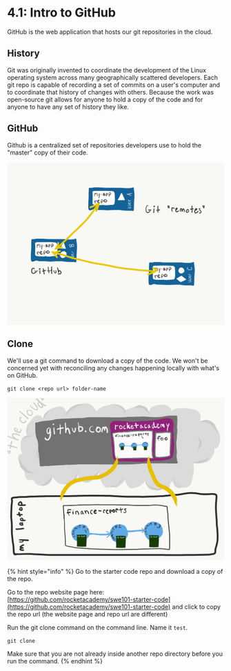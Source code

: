 # 4.1: Intro to GitHub

GitHub is the web application that hosts our git repositories in the cloud.

## History

Git was originally invented to coordinate the development of the Linux operating system across many geographically scattered developers. Each git repo is capable of recording a set of commits on a user's computer and to coordinate that history of changes with others. Because the work was open-source git allows for anyone to hold a copy of the code and for anyone to have any set of history they like.

## GitHub

Github is a centralized set of repositories developers use to hold the "master" copy of their code. 

![](../.gitbook/assets/remotes.png)

## Clone

We'll use a git command to download a copy of the code. We won't be concerned yet with reconciling any changes happening locally with what's on GitHub.

```text
git clone <repo url> folder-name
```



![](../.gitbook/assets/github-clone.png)



{% hint style="info" %}
Go to the starter code repo and download a copy of the repo.  
  
Go to the repo website page here: [https://github.com/rocketacademy/swe101-starter-code](https://github.com/rocketacademy/swe101-starter-code) and click to copy the repo url \(the website page and repo url are different\)

Run the git clone command on the command line. Name it `test`.



```text
git clone 
```

Make sure that you are not already inside another repo directory before you run the command.
{% endhint %}

